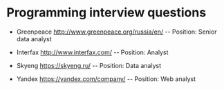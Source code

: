 # Programming interview questions

- Greenpeace http://www.greenpeace.org/russia/en/
    -- Position: Senior data analyst

- Interfax http://www.interfax.com/
    -- Position: Analyst    

- Skyeng https://skyeng.ru/
    -- Position: Data analyst

- Yandex https://yandex.com/company/
    -- Position: Web analyst
